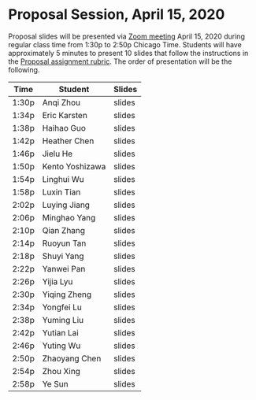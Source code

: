 # Proposal Session, April 15, 2020

Proposal slides will be presented via [Zoom meeting](https://uchicago.zoom.us/j/98288583716) April 15, 2020 during regular class time from 1:30p to 2:50p Chicago Time. Students will have approximately 5 minutes to present 10 slides that follow the instructions in the [Proposal assignment rubric](https://github.com/UC-MACSS/persp-research-econ_Spr20/blob/master/Assignments/project-proposal.md). The order of presentation will be the following.

| Time  |   Student       | Slides |
|-------|-----------------|--------|
| 1:30p | Anqi Zhou       | slides |
| 1:34p | Eric Karsten    | slides |
| 1:38p | Haihao Guo      | slides |
| 1:42p | Heather Chen    | slides |
| 1:46p | Jielu He        | slides |
| 1:50p | Kento Yoshizawa | slides |
| 1:54p | Linghui Wu      | slides |
| 1:58p | Luxin Tian      | slides |
| 2:02p | Luying Jiang    | slides |
| 2:06p | Minghao Yang    | slides |
| 2:10p | Qian Zhang      | slides |
| 2:14p | Ruoyun Tan      | slides |
| 2:18p | Shuyi Yang      | slides |
| 2:22p | Yanwei Pan      | slides |
| 2:26p | Yijia Lyu       | slides |
| 2:30p | Yiqing Zheng    | slides |
| 2:34p | Yongfei Lu      | slides |
| 2:38p | Yuming Liu      | slides |
| 2:42p | Yutian Lai      | slides |
| 2:46p | Yuting Wu       | slides |
| 2:50p | Zhaoyang Chen   | slides |
| 2:54p | Zhou Xing       | slides |
| 2:58p | Ye Sun          | slides |
